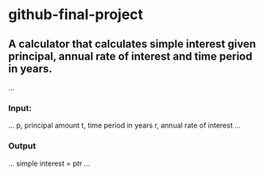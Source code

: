 # github-final-project
## A calculator that calculates simple interest given principal, annual rate of interest and time period in years.
...
### Input:
...
   p, principal amount
   t, time period in years
   r, annual rate of interest
...
### Output
...
   simple interest = p*t*r
...
